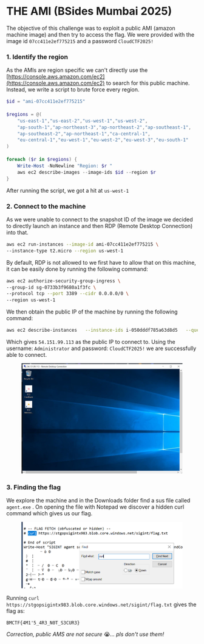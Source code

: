 # THE AMI (BSides Mumbai 2025)

The objective of this challenge was to exploit a public AMI (amazon machine image) and then try to access the flag. We were provided with the image id `07cc411e2ef775215` and a password `CloudCTF2025!`&#x20;

### 1. Identify the region

As the AMIs are region specific we can't directly use the [https://console.aws.amazon.com/ec2](https://console.aws.amazon.com/ec2) to search for this public machine. Instead, we write a script to brute force every region.

```powershell
$id = "ami-07cc411e2ef775215"

$regions = @(
    "us-east-1","us-east-2","us-west-1","us-west-2",
    "ap-south-1","ap-northeast-3","ap-northeast-2","ap-southeast-1",
    "ap-southeast-2","ap-northeast-1","ca-central-1",
    "eu-central-1","eu-west-1","eu-west-2","eu-west-3","eu-south-1"
)

foreach ($r in $regions) {
    Write-Host -NoNewline "Region: $r "
    aws ec2 describe-images --image-ids $id --region $r
}
```

After running the script, we got a hit at `us-west-1`&#x20;

### 2. Connect to the machine

As we were unable to connect to the snapshot ID of the image we decided to directly launch an instance and then RDP (Remote Desktop Connection) into that.

```bash
aws ec2 run-instances --image-id ami-07cc411e2ef775215 \
--instance-type t2.micro --region us-west-1
```

By default, RDP is not allowed to we first have to allow that on this machine, it can be easily done by running the following command:

```bash
aws ec2 authorize-security-group-ingress \
--group-id sg-0733b3f9680a1f3fc \
--protocol tcp --port 3389 --cidr 0.0.0.0/0 \
--region us-west-1
```

We then obtain the public IP of the machine by running the following command:

```bash
aws ec2 describe-instances   --instance-ids i-050dddf785a63d8d5   --query "Reservations[*].Instances[*].PublicIpAddress"   --region us-west-1
```

Which gives `54.151.99.113` as the public IP to connect to. Using the username: `Administrator` and password: `CloudCTF2025!` we are successfully able to connect.

<figure><img src=".gitbook/assets/image-2.png" alt=""><figcaption></figcaption></figure>

### 3. Finding the flag

We explore the machine and in the Downloads folder find a sus file called `agent.exe` . On opening the file with Notepad we discover a hidden curl command which gives us our flag.

<figure><img src=".gitbook/assets/image-3.png" alt=""><figcaption></figcaption></figure>

Running `curl https://stgopsigintx983.blob.core.windows.net/sigint/flag.txt`  gives the flag as:

```
BMCTF{4M1'5_4R3_N0T_S3CUR3}
```

_Correction, public AMS are not secure_ :sob:_... pls don't use them!_

